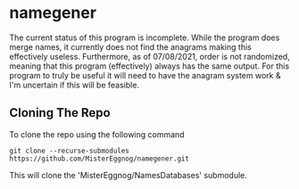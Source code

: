# namegener
The current status of this program is incomplete.
While the program does merge names, it currently does not find the anagrams
making this effectively useless.
Furthermore, as of 07/08/2021, order is not randomized, meaning that this
program (effectively) always has the same output.
For this program to truly be useful it will need to have the anagram system
work & I'm uncertain if this will be feasible.

## Cloning The Repo
To clone the repo using the following command
```
git clone --recurse-submodules https://github.com/MisterEggnog/namegener.git
```
This will clone the 'MisterEggnog/NamesDatabases' submodule.
